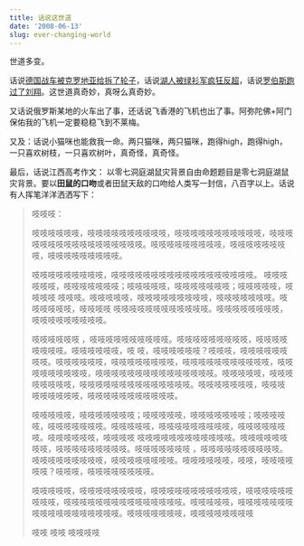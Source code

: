 ```yaml
---
title: 话说这世道
date: '2008-06-13'
slug: ever-changing-world
---
```


世道多变。

话说[德国战车被克罗地亚给拆了轮子](http://sports.sina.com.cn/euro2008/g/2008-06-13/01513718974.shtml)，话说[湖人被绿衫军疯狂反超](http://sports.sina.com.cn/k/2008-06-13/11503720432.shtml)，话说[罗伯斯跑过了刘翔](http://sports.sina.com.cn/o/2008-06-13/01063718889.shtml)。这世道真奇妙，真呀么真奇妙。

又话说俄罗斯某地的火车出了事，还话说飞香港的飞机也出了事。阿弥陀佛+阿门保佑我的飞机一定要稳稳飞到不莱梅。

又及：话说小猫咪也能救我一命。两只猫咪，两只猫咪，跑得high，跑得high，一只喜欢树枝，一只喜欢树叶，真奇怪，真奇怪。

最后，话说江西高考作文： 以零七洞庭湖鼠灾背景自由命题题目是零七洞庭湖鼠灾背景。要以**田鼠的口吻**或者田鼠天敌的口吻给人类写一封信，八百字以上。话说有人挥笔洋洋洒洒写下：

> 吱吱吱：
> 
> 吱吱吱吱吱吱，吱吱吱吱吱吱吱吱吱吱，吱吱吱吱吱吱吱吱吱吱吱，吱吱吱吱吱吱吱吱吱吱吱吱吱吱吱吱吱。吱吱吱吱吱吱吱吱吱，吱吱吱吱吱吱吱吱，吱吱吱吱吱吱吱吱吱。
> 
> 吱吱吱吱吱吱吱吱吱，吱吱吱吱吱吱吱吱吱吱吱吱吱吱吱吱吱吱。 吱吱吱吱吱吱，吱吱吱吱吱吱吱；吱吱吱吱吱，吱吱吱吱吱吱吱；吱吱吱吱吱，吱吱吱吱 吱吱吱。吱吱吱吱吱，吱吱吱吱吱吱吱吱吱，吱吱吱吱吱吱吱。吱吱吱吱吱吱，吱吱吱吱 吱吱吱吱吱吱吱吱吱吱吱吱。吱吱吱吱吱吱吱吱，吱吱吱吱吱吱吱吱吱。
> 
> 吱吱吱吱吱吱 ，吱吱吱吱吱吱吱吱吱吱。吱吱吱吱吱吱吱吱吱，吱吱吱吱吱吱吱吱。吱吱吱吱吱吱，吱 吱，吱吱吱吱吱吱？吱吱吱，吱吱吱吱吱吱吱吱。吱吱吱吱吱吱，吱吱吱吱吱吱吱吱，吱吱吱吱吱吱吱吱吱吱吱，吱吱吱吱吱吱吱吱吱，吱吱吱吱吱吱吱吱吱吱吱吱吱吱吱。吱吱吱吱吱，吱吱吱吱吱吱吱吱，吱吱吱吱吱吱吱吱吱吱吱吱吱吱。吱吱吱吱吱吱吱，吱吱吱 吱吱吱吱吱吱，吱吱吱吱吱吱吱吱吱吱吱。
> 
> 吱吱吱吱吱，吱吱吱吱吱吱吱；吱吱吱吱吱，吱吱吱吱吱吱吱；吱吱吱吱吱，吱吱吱吱吱吱吱。吱吱吱吱吱，吱吱吱吱吱吱吱吱吱，吱吱吱吱吱吱吱。吱吱吱吱吱吱，吱吱吱吱 吱吱吱吱吱吱吱吱吱吱吱吱。吱吱吱吱吱吱吱吱，吱吱吱吱吱吱吱吱吱。吱吱吱吱吱吱吱 ，吱吱吱吱吱吱吱吱吱吱。吱吱吱吱吱吱吱吱吱，吱吱吱吱吱吱吱吱。吱吱吱吱吱吱，吱吱，吱吱吱吱吱吱？吱吱吱，吱吱吱吱吱吱吱吱。
> 
> 吱吱吱吱吱，吱吱吱吱吱吱吱吱，吱吱吱吱吱吱吱吱吱吱吱，吱吱吱吱吱吱吱吱吱，吱吱吱吱吱吱吱吱吱吱吱吱吱吱吱。吱吱吱吱吱，吱吱吱吱吱吱吱吱吱吱吱吱吱吱吱吱吱吱。吱吱吱吱吱吱吱，吱吱吱吱吱吱吱吱
> 
> 吱吱
> 吱吱
> 吱吱吱吱
